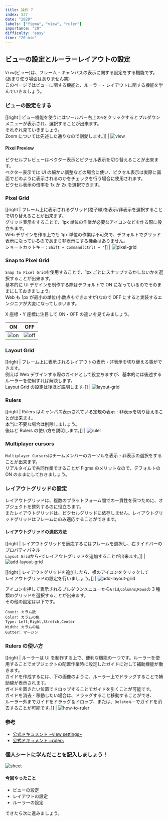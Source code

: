 ```yaml
---
title: 操作 7
index: 527
date: "2020"
labels: ["figma", "view", "ruler"]
importance: "20"
difficulty: "easy"
time: "20 min"
---
```


## ビューの設定とルーラーレイアウトの設定

`View`(ビュー)は、フレーム・キャンバスの表示に関する設定をする機能です。(あまり使う場面はありません笑)  
このページではビューに関する機能と、ルーラー・レイアウトに関する機能を学んでいきましょう。

### ビューの設定をする

[[right | ビュー機能を使うにはツールバー右上の`%`をクリックするとプルダウンメニューが表示され、選択することが出来ます。<br/>それぞれ見ていきましょう。<br/>Zoom については先述した通りなので割愛します。]]
| ![view](./img/view.png)

#### Pixel Preview

ピクセルプレビューはベクター表示とピクセル表示を切り替えることが出来ます。  
ベクター表示では UI の細かい調整などの場合に使い、ピクセル表示は実際に画面でどのように表示されるのかをチェックを行う場合に使用されます。  
ピクセル表示の倍率を 1x か 2x を選択できます。

### Pixel Grid

[[right | フレーム上に表示されるグリッド(格子線)を表示/非表示を選択することで切り替えることが出来ます。<br/>グリッド表示をすることで、1px 単位の作業が必要なアイコンなどを作る際に役立ちます。<br/>Web デザインを作る上でも 1px 単位の作業は不可欠で、デフォルトでグリッド表示になっているのであまり非表示にする機会はありません。<br/>ショートカットキー : `Shift + Command(ctrl) + '`]]
| ![pixel-grid](./img/pixel-grid2.png)

### Snap to Pixel Grid

`Snap to Pixel Grid`を使用することで、1px ごとにスナップするかしないかを選択することが出来ます。  
基本的に UI デザインを制作する際はデフォルトで ON になっているのでそのままにしておきましょう。  
Web も 1px が最小の単位(小数点もできますが)なので OFF にすると実装するエンジニアが大変になってしまいます。

X 座標・Y 座標に注目して ON・OFF の違いを見てみましょう。

| ON                  | OFF                   |
| ------------------- | --------------------- |
| ![on](./img/on.png) | ![off](./img/off.png) |

### Layout Grid

[[right | フレーム上に表示されるレイアウトの表示・非表示を切り替える事ができます。<br/>例えば Web デザインする際のガイドとして役立ちますが、基本的には後述するルーラーを使用すれば解決します。<br/>Layout Grid の設定は後ほど説明します。]]
| ![layout-grid](./img/layout-grid2.png)

### Rulers

[[right | Rulers はキャンバス表示されている定規の表示・非表示を切り替えることが出来ます。<br/>本当に不要な場合は削除しましょう。<br/>後ほど Rulers の使い方を説明します。]]
| ![ruler](./img/ruler.png)

### Multiplayer cursors

`Multiplayer Cursors`はチームメンバーのカーソルを表示・非表示の選択をすることが出来ます。  
リアルタイムで共同作業できることが Figma のメリットなので、デフォルトの ON のままにしておきましょう。

### レイアウトグリッドの設定

レイアウトグリッドは、複数のプラットフォーム間での一貫性を保つために、オブジェクトを整列するのに役立ちます。  
またレイアウトグリッドは、ピクセルグリッドに依存しません。レイアウトグリッドグリッドはフレームにのみ適応することができます。

#### レイアウトグリッドの適応方法

[[right | レイアウトグリッドを適応するにはフレームを選択し、右サイドバーのプロパティパネル<br/>`Layout Grid`から`+`でレイアウトグリッドを追加することが出来ます。]]
| ![add-layout-grid](./img/add-layout-grid.png)

[[right | レイアウトグリッドを追加したら、横のアイコンをクリックして<br/>レイアウトグリッドの設定を行いましょう。]]
| ![add-layout-grid](./img/edit-layout-grid.png)

アイコンを押して表示されるプルダウンメニューから`Grid`,`Columns`,`Rows`の 3 種類のグリッドを選択することが出来ます。  
その他の設定は以下です。

```
Count: カラム数
Color: カラムの色
Type: Left,Right,Stretch,Center
Width: カラムの幅
Gutter: マージン
```

### Rulers の使い方

[[right | ルーラーは UI を制作する上で、便利な機能の一つです。ルーラーを使用することでオブジェクトの配置作業時に設定したガイドに対して補助機能が働きます。<br/>ガイドを作成するには、下の画像のように、ルーラー上でドラッグすることで補助線が表示されます。<br/>ガイドを置きたい位置でドロップすることでガイドを引くことが可能です。<br/>ガイドを消去・移動したい場合は、ドラッグすること移動することができ、<br/>ルーラー外までガイドをドラッグ＆ドロップ、または、`Deleteキー`でガイドを消去することが可能です。]]
| ![how-to-ruler](./img/how-to-ruler.png)

### 参考

- [公式ドキュメント ~view settings~](https://help.figma.com/hc/en-us/articles/360041065034-Adjust-your-view-settings-in-the-Editor)
- [公式ドキュメント ~ruler~](https://help.figma.com/hc/en-us/articles/360040449713-Add-Guides-to-the-Canvas-or-a-Frame)

### 個人シートに学んだことを記入しましょう！

![sheet](../../assets/sheet.png)

#### 今回やったこと

- ビューの設定
- レイアウトの設定
- ルーラーの設定

できたら次に進みましょう。
